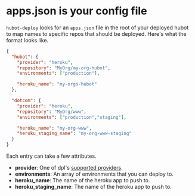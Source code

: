 # apps.json is your config file

`hubot-deploy` looks for an `apps.json` file in the root of your deployed hubot to map names to specific repos that should be deployed. Here's what the format looks like.

```JSON
{
  "hubot": {
    "provider": "heroku",
    "repository": "MyOrg/my-org-hubot",
    "environments": ["production"],

    "heroku_name": "my-orgs-hubot"
  },

  "dotcom": {
    "provider": "heroku",
    "repository": "MyOrg/www",
    "environments": ["production","staging"],

    "heroku_name": "my-org-www",
    "heroku_staging_name": "my-org-www-staging"
  }
}
```

Each entry can take a few attributes.

* **provider**: One of dpl's [supported providers](https://github.com/travis-ci/dpl#supported-providers).
* **environments**: An array of environments that you can deploy to.
* **heroku\_name**: The name of the heroku app to push to.
* **heroku\_staging\_name**: The name of the heroku app to push to.

